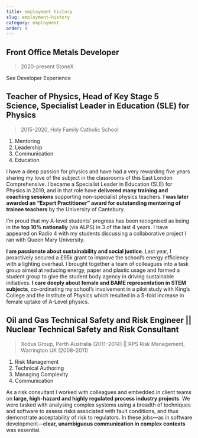```yaml
---
title: employment history
slug: employment-history
category: employment
order: 4
---
```


## Front Office Metals Developer

> 2020-present StoneX

See Developer Experience

## Teacher of Physics, Head of Key Stage 5 Science, Specialist Leader in Education (SLE) for Physics

> 2015-2020, Holy Family Catholic School

1. Mentoring
2. Leadership
3. Communication
4. Education

I have a deep passion for physics and have had a very rewarding five years sharing my love of the subject in the classrooms of this East London Comprehensive. I became a Specialist Leader in Education (SLE) for Physics in 2019, and in that role have **delivered many training and coaching sessions** supporting non-specialist physics teachers. **I was later awarded an “Expert Practitioner” award for outstanding mentoring of trainee teachers** by the University of Cantebury.

I’m proud that my A-level students’ progress has been recognised as being in the **top 10% nationally** (via ALPS) in 3 of the last 4 years. I have appeared on Radio 4 with my students discussing a collaborative project I ran with Queen Mary University.

**I am passionate about sustainability and social justice**. Last year, I proactively secured a £95k grant to improve the school’s energy efficiency with a lighting overhaul. I brought together a team of colleagues into a task group aimed at reducing energy, paper and plastic usage and formed a student group to give the student body agency in driving sustainable initiatives. **I care deeply about female and BAME representation in STEM subjects**, co-ordinating my school’s involvement in a pilot study with King’s College and the Institute of Physics which resulted in a 5-fold increase in female uptake of A-Level physics.

## Oil and Gas Technical Safety and Risk Engineer || Nuclear Technical Safety and Risk Consultant

> Xodus Group, Perth Australia (2011–2014) || RPS Risk Management, Warrington UK (2008–2011)

1. Risk Management
2. Technical Authoring
3. Managing Complexity
4. Communication

As a risk consultant I worked with colleagues and embedded in client teams on **large, high-hazard and highly regulated process industry projects**. We were tasked with analysing complex systems using a breadth of techniques and software to assess risks associated with fault conditions, and thus demonstrate acceptability of risk to regulators. In these jobs—as in software development—**clear, unambiguous communication in complex contexts** was essential.
